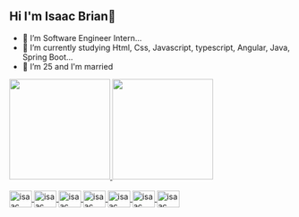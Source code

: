## Hi I'm Isaac Brian👋

- 🔭 I’m Software Engineer Intern...
- 🌱 I’m currently studying Html, Css, Javascript, typescript, Angular, Java, Spring Boot...
- 👯 I’m 25 and I'm married

<div>
  <a href="https://beacons.ai/isaacbrian21">
   <img height="180em" src="https://github-readme-stats.vercel.app/api?username=isaacbrian21&show_icons=true&theme=dark&include_all_commits=true&count_private=true"/>
   <img height="180em" src="https://github-readme-stats.vercel.app/api/top-langs/?username=isaacbrian21&layout=compact&langs_count=16&theme=dark"/>
</div>

<div style="display: inline_block"><br>

<img align="center" alt="isaac" height="30" width="40" src="https://cdn.jsdelivr.net/gh/devicons/devicon/icons/html5/html5-original.svg" /> 
<img align="center" alt="isaac" height="30" width="40" src="https://cdn.jsdelivr.net/gh/devicons/devicon/icons/css3/css3-original.svg" />
<img align="center" alt="isaac" height="30" width="40" src="https://cdn.jsdelivr.net/gh/devicons/devicon/icons/javascript/javascript-original.svg" />
<img align="center" alt="isaac" height="30" width="40" src="https://cdn.jsdelivr.net/gh/devicons/devicon/icons/typescript/typescript-original.svg" />
<img align="center" alt="isaac" height="30" width="40" src="https://cdn.jsdelivr.net/gh/devicons/devicon/icons/angularjs/angularjs-original.svg" />
<img align="center" alt="isaac" height="30" width="40"  src="https://cdn.jsdelivr.net/gh/devicons/devicon/icons/java/java-original.svg" />
<img align="center" alt="isaac" height="30" width="40"  src="https://cdn.jsdelivr.net/gh/devicons/devicon/icons/spring/spring-original.svg" />          
</div>

